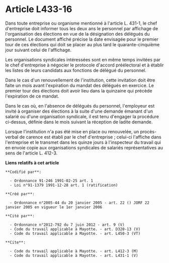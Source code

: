 # Article L433-16

Dans toute entreprise ou organisme mentionné à l'article L. 431-1, le chef d'entreprise doit informer tous les deux ans le
personnel par affichage de l'organisation des élections en vue de la désignation des délégués du personnel. Le document
affiché précise la date envisagée pour le premier tour de ces élections qui doit se placer au plus tard le quarante-cinquième
jour suivant celui de l'affichage.

Les organisations syndicales intéressées sont en même temps invitées par le chef d'entreprise à négocier le protocole
d'accord préélectoral et à établir les listes de leurs candidats aux fonctions de délégué du personnel.

Dans le cas d'un renouvellement de l'institution, cette invitation doit être faite un mois avant l'expiration du mandat des
délégués en exercice. Le premier tour des élections doit avoir lieu dans la quinzaine qui précède l'expiration de ce mandat.

Dans le cas où, en l'absence de délégués du personnel, l'employeur est invité à organiser des élections à la suite d'une
demande émanant d'un salarié ou d'une organisation syndicale, il est tenu d'engager la procédure ci-dessus, définie dans le
mois suivant la réception de ladite demande.

Lorsque l'institution n'a pas été mise en place ou renouvelée, un procès-verbal de carence est établi par le chef
d'entreprise ; celui-ci l'affiche dans l'entreprise et le transmet dans les quinze jours à l'inspecteur du travail qui en
envoie copie aux organisations syndicales de salariés représentatives au sens de l'article L. 412-3.

**Liens relatifs à cet article**

	**Codifié par**:

	  - Ordonnance 91-246 1991-02-25 art. 1
	  - Loi n°91-1379 1991-12-28 art. 1 (ratification)

	**Créé par**:

	  - Ordonnance n°2005-44 du 20 janvier 2005 - art. 22 () JORF 22 janvier 2005 en vigueur le 1er janvier 2006

	**Cité par**:

	  - Ordonnance n°2012-792 du 7 juin 2012 - art. 9 (V)
	  - Code du travail applicable à Mayotte. - art. D320-13 (V)
	  - Code du travail applicable à Mayotte. - art. L450-3 (VT)

	**Cite**:

	  - Code du travail applicable à Mayotte. - art. L412-3 (M)
	  - Code du travail applicable à Mayotte. - art. L431-1 (V)
